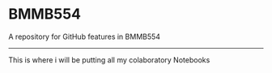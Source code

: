 # BMMB554
A repository for GitHub features in BMMB554

-----

This is where i will be putting all my colaboratory Notebooks
